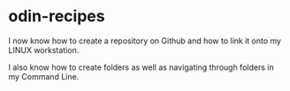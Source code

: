 # odin-recipes
I now know how to create a repository on Github and how to link it onto my LINUX workstation.

I also know how to create folders as well as navigating through folders in my Command Line.

